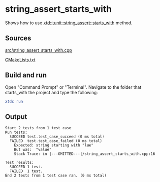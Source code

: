 # string_assert_starts_with

Shows how to use [xtd::tunit::string_assert::starts_with](https://gammasoft71.github.io/xtd/reference_guides/latest/classxtd_1_1tunit_1_1string__assert.html#a798f3ad026c80669f79045b8f5e96bee) method.

## Sources

[src/string_assert_starts_with.cpp](src/string_assert_starts_with.cpp)

[CMakeLists.txt](CMakeLists.txt)

## Build and run

Open "Command Prompt" or "Terminal". Navigate to the folder that starts_with the project and type the following:

```cmake
xtdc run
```

## Output

```
Start 2 tests from 1 test case
Run tests:
  SUCCEED test.test_case_succeed (0 ms total)
  FAILED  test.test_case_failed (0 ms total)
    Expected: string starting with "lue"
    But was:  "value"
    Stack Trace: in |---OMITTED---|/string_assert_starts_with.cpp:16

Test results:
  SUCCEED 1 test.
  FAILED  1 test.
End 2 tests from 1 test case ran. (0 ms total)
```
